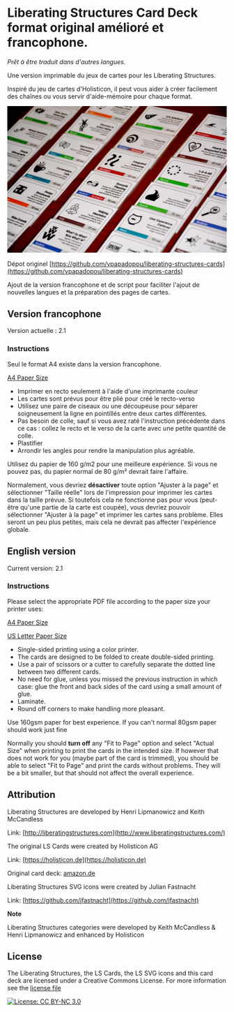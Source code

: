 # Liberating Structures Card Deck format original amélioré et francophone. 

_Prêt à être traduit dans d'autres langues._

Une version imprimable du jeux de cartes pour les Liberating Structures.

Inspiré du jeu de cartes d'Holisticon, il peut vous aider à créer facilement des chaînes ou vous servir d'aide-mémoire pour chaque format.

![Liberating Structures Card Deck](screenshots/liberating-structures-cards-all.JPG)

Dépot originel [https://github.com/vpapadopou/liberating-structures-cards](https://github.com/vpapadopou/liberating-structures-cards)

Ajout de la version francophone et de script pour faciliter l'ajout de nouvelles langues et la préparation des pages de cartes.

## Version francophone

Version actuelle : 2.1

### Instructions

Seul le format A4 existe dans la version francophone.

[A4 Paper Size](print/fr/print-a4.pdf)

- Imprimer en recto seulement à l'aide d'une imprimante couleur
- Les cartes sont prévus pour être plié pour créé le recto-verso
- Utilisez une paire de ciseaux ou une découpeuse pour séparer soigneusement la ligne en pointillés entre deux cartes différentes.
- Pas besoin de colle, sauf si vous avez raté l'instruction précédente dans ce cas : collez le recto et le verso de la carte avec une petite quantité de colle.
- Plastifier
- Arrondir les angles pour rendre la manipulation plus agréable.

Utilisez du papier de 160 g/m2 pour une meilleure expérience. Si vous ne pouvez pas, du papier normal de 80 g/m² devrait faire l'affaire.

Normalement, vous devriez **désactiver** toute option "Ajuster à la page" et sélectionner "Taille réelle" lors de l'impression pour imprimer les cartes dans la taille prévue. Si toutefois cela ne fonctionne pas pour vous (peut-être qu'une partie de la carte est coupée), vous devriez pouvoir sélectionner "Ajuster à la page" et imprimer les cartes sans problème. Elles seront un peu plus petites, mais cela ne devrait pas affecter l'expérience globale.


## English version

Current version: 2.1

### Instructions

Please select the appropriate PDF file according to the paper size your printer uses:


[A4 Paper Size](print/en/print-a4.pdf)

[US Letter Paper Size](print/en/print-us-letter.pdf)


- Single-sided printing using a color printer.
- The cards are designed to be folded to create double-sided printing.
- Use a pair of scissors or a cutter to carefully separate the dotted line between two different cards.
- No need for glue, unless you missed the previous instruction in which case: glue the front and back sides of the card using a small amount of glue.
- Laminate.
- Round off corners to make handling more pleasant.

Use 160gsm paper for best experience. If you can't normal 80gsm paper should work just fine

Normally you should **turn off** any "Fit to Page" option and select "Actual Size" when printing to print the cards in the intended size. If however that does not work for you (maybe part of the card is trimmed), you should be able to select "Fit to Page" and print the cards without problems. They will be a bit smaller, but that should not affect the overall experience.

## Attribution

Liberating Structures are developed by Henri Lipmanowicz and Keith McCandless

Link: [http://liberatingstructures.com](http://www.liberatingstructures.com/)

The original LS Cards were created by Holisticon AG

Link: [https://holisticon.de](https://holisticon.de)

Original card deck: [amazon.de](https://www.amazon.de/Holisticon-Liberating-Structures-Design-Cards/dp/B077L6SPKR)

Liberating Structures SVG icons were created by Julian Fastnacht

Link: [https://github.com/jfastnacht](https://github.com/jfastnacht)

**Note**

Liberating Structures categories were developed by Keith McCandless & Henri Lipmanowicz and enhanced by Holisticon

## License

The Liberating Structures, the LS Cards, the LS SVG icons and this card deck are licensed under a Creative Commons License. For more information see the [license file](LICENSE.md)

[![License: CC BY-NC 3.0](https://i.creativecommons.org/l/by-nc/3.0/88x31.png)](http://creativecommons.org/licenses/by-nc/3.0/)



